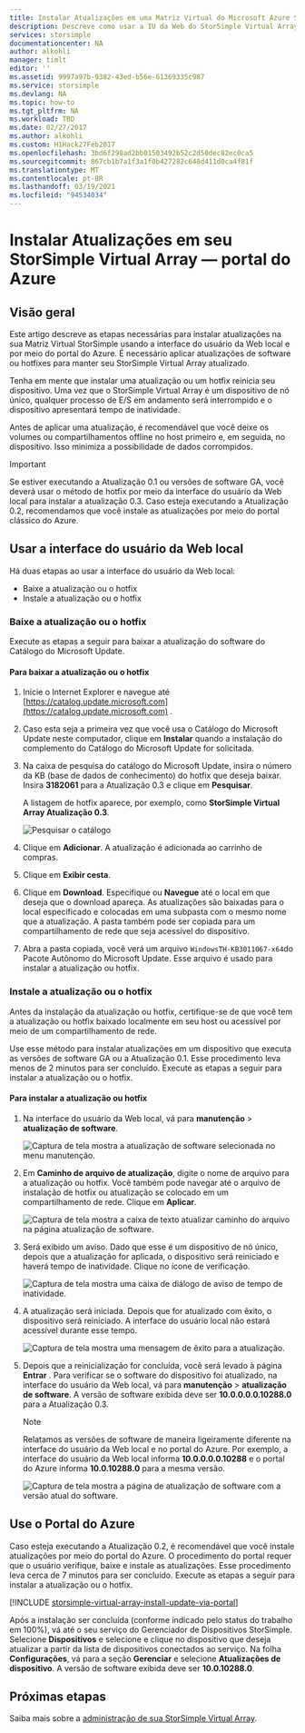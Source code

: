 ```yaml
---
title: Instalar Atualizações em uma Matriz Virtual do Microsoft Azure StorSimple | Microsoft Docs
description: Descreve como usar a IU da Web do StorSimple Virtual Array para aplicar atualizações usando o portal e o método de hotfix
services: storsimple
documentationcenter: NA
author: alkohli
manager: timlt
editor: ''
ms.assetid: 9997a97b-9382-43ed-b56e-61369335c987
ms.service: storsimple
ms.devlang: NA
ms.topic: how-to
ms.tgt_pltfrm: NA
ms.workload: TBD
ms.date: 02/27/2017
ms.author: alkohli
ms.custom: H1Hack27Feb2017
ms.openlocfilehash: 3bd6f298ad2bb01503492b52c2d50dec82ec0ca5
ms.sourcegitcommit: 867cb1b7a1f3a1f0b427282c648d411d0ca4f81f
ms.translationtype: MT
ms.contentlocale: pt-BR
ms.lasthandoff: 03/19/2021
ms.locfileid: "94534034"
---
```

# <a name="install-updates-on-your-storsimple-virtual-array---azure-portal"></a>Instalar Atualizações em seu StorSimple Virtual Array — portal do Azure

## <a name="overview"></a>Visão geral

Este artigo descreve as etapas necessárias para instalar atualizações na sua Matriz Virtual StorSimple usando a interface do usuário da Web local e por meio do portal do Azure. É necessário aplicar atualizações de software ou hotfixes para manter seu StorSimple Virtual Array atualizado. 

Tenha em mente que instalar uma atualização ou um hotfix reinicia seu dispositivo. Uma vez que o StorSimple Virtual Array é um dispositivo de nó único, qualquer processo de E/S em andamento será interrompido e o dispositivo apresentará tempo de inatividade. 

Antes de aplicar uma atualização, é recomendável que você deixe os volumes ou compartilhamentos offline no host primeiro e, em seguida, no dispositivo. Isso minimiza a possibilidade de dados corrompidos.

> [!IMPORTANT]
> Se estiver executando a Atualização 0.1 ou versões de software GA, você deverá usar o método de hotfix por meio da interface do usuário da Web local para instalar a atualização 0.3. Caso esteja executando a Atualização 0.2, recomendamos que você instale as atualizações por meio do portal clássico do Azure.
 

## <a name="use-the-local-web-ui"></a>Usar a interface do usuário da Web local

Há duas etapas ao usar a interface do usuário da Web local:

* Baixe a atualização ou o hotfix
* Instale a atualização ou o hotfix

### <a name="download-the-update-or-the-hotfix"></a>Baixe a atualização ou o hotfix

Execute as etapas a seguir para baixar a atualização do software do Catálogo do Microsoft Update.

#### <a name="to-download-the-update-or-the-hotfix"></a>Para baixar a atualização ou o hotfix

1. Inicie o Internet Explorer e navegue até [https://catalog.update.microsoft.com](https://catalog.update.microsoft.com) .

2. Caso esta seja a primeira vez que você usa o Catálogo do Microsoft Update neste computador, clique em **Instalar** quando a instalação do complemento do Catálogo do Microsoft Update for solicitada.

3. Na caixa de pesquisa do catálogo do Microsoft Update, insira o número da KB (base de dados de conhecimento) do hotfix que deseja baixar. Insira **3182061** para a Atualização 0.3 e clique em **Pesquisar**.
   
    A listagem de hotfix aparece, por exemplo, como **StorSimple Virtual Array Atualização 0.3**.
   
    ![Pesquisar o catálogo](./media/storsimple-virtual-array-install-update/download1.png)

4. Clique em **Adicionar**. A atualização é adicionada ao carrinho de compras.

5. Clique em **Exibir cesta**.

6. Clique em **Download**. Especifique ou **Navegue** até o local em que deseja que o download apareça. As atualizações são baixadas para o local especificado e colocadas em uma subpasta com o mesmo nome que a atualização. A pasta também pode ser copiada para um compartilhamento de rede que seja acessível do dispositivo.

7. Abra a pasta copiada, você verá um arquivo `WindowsTH-KB3011067-x64`do Pacote Autônomo do Microsoft Update. Esse arquivo é usado para instalar a atualização ou hotfix.

### <a name="install-the-update-or-the-hotfix"></a>Instale a atualização ou o hotfix

Antes da instalação da atualização ou hotfix, certifique-se de que você tem a atualização ou hotfix baixado localmente em seu host ou acessível por meio de um compartilhamento de rede. 

Use esse método para instalar atualizações em um dispositivo que executa as versões de software GA ou a Atualização 0.1. Esse procedimento leva menos de 2 minutos para ser concluído. Execute as etapas a seguir para instalar a atualização ou o hotfix.

#### <a name="to-install-the-update-or-the-hotfix"></a>Para instalar a atualização ou hotfix

1. Na interface do usuário da Web local, vá para **manutenção**  >  **atualização de software**.
   
    ![Captura de tela mostra a atualização de software selecionada no menu manutenção.](./media/storsimple-virtual-array-install-update/update1m.png)

2. Em **Caminho de arquivo de atualização**, digite o nome de arquivo para a atualização ou hotfix. Você também pode navegar até o arquivo de instalação de hotfix ou atualização se colocado em um compartilhamento de rede. Clique em **Aplicar**.
   
    ![Captura de tela mostra a caixa de texto atualizar caminho do arquivo na página atualização de software.](./media/storsimple-virtual-array-install-update/update2m.png)

3. Será exibido um aviso. Dado que esse é um dispositivo de nó único, depois que a atualização for aplicada, o dispositivo será reiniciado e haverá tempo de inatividade. Clique no ícone de verificação.
   
   ![Captura de tela mostra uma caixa de diálogo de aviso de tempo de inatividade.](./media/storsimple-virtual-array-install-update/update3m.png)

4. A atualização será iniciada. Depois que for atualizado com êxito, o dispositivo será reiniciado. A interface do usuário local não estará acessível durante esse tempo.
   
    ![Captura de tela mostra uma mensagem de êxito para a atualização.](./media/storsimple-virtual-array-install-update/update5m.png)

5. Depois que a reinicialização for concluída, você será levado à página **Entrar** . Para verificar se o software do dispositivo foi atualizado, na interface do usuário da Web local, vá para **manutenção**  >  **atualização de software**. A versão de software exibida deve ser **10.0.0.0.0.10288.0** para a Atualização 0.3.
   
   > [!NOTE]
   > Relatamos as versões de software de maneira ligeiramente diferente na interface do usuário da Web local e no portal do Azure. Por exemplo, a interface do usuário da Web local informa **10.0.0.0.0.10288** e o portal do Azure informa **10.0.10288.0** para a mesma versão.
   
    ![Captura de tela mostra a página de atualização de software com a versão atual do software.](./media/storsimple-virtual-array-install-update/update6m.png)

## <a name="use-the-azure-portal"></a>Use o Portal do Azure

Caso esteja executando a Atualização 0.2, é recomendável que você instale atualizações por meio do portal do Azure. O procedimento do portal requer que o usuário verifique, baixe e instale as atualizações. Esse procedimento leva cerca de 7 minutos para ser concluído. Execute as etapas a seguir para instalar a atualização ou o hotfix.

[!INCLUDE [storsimple-virtual-array-install-update-via-portal](../../includes/storsimple-virtual-array-install-update-via-portal.md)]

Após a instalação ser concluída (conforme indicado pelo status do trabalho em 100%), vá até o seu serviço do Gerenciador de Dispositivos StorSimple. Selecione **Dispositivos** e selecione e clique no dispositivo que deseja atualizar a partir da lista de dispositivos conectados ao serviço. Na folha **Configurações**, vá para a seção **Gerenciar** e selecione **Atualizações de dispositivo**. A versão de software exibida deve ser **10.0.10288.0**.


## <a name="next-steps"></a>Próximas etapas

Saiba mais sobre a [administração de sua StorSimple Virtual Array](storsimple-ova-web-ui-admin.md).


